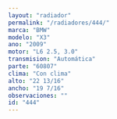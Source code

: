 ```yaml
---
layout: "radiador"
permalink: "/radiadores/444/"
marca: "BMW"
modelo: "X3"
ano: "2009"
motor: "L6 2.5, 3.0"
transmision: "Automática"
parte: "60807"
clima: "Con clima"
alto: "22 13/16"
ancho: "19 7/16"
observaciones: ""
id: "444"
---
```


